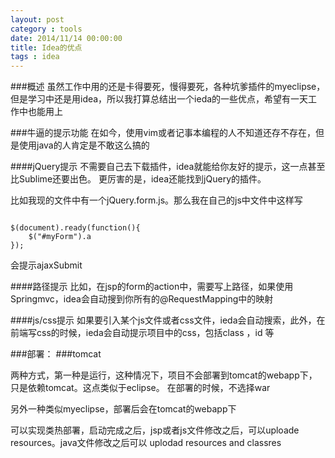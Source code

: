 ```yaml
---
layout: post
category : tools
date: 2014/11/14 00:00:00 
title: Idea的优点
tags : idea
---
```


###概述
虽然工作中用的还是卡得要死，慢得要死，各种坑爹插件的myeclipse，但是学习中还是用idea，所以我打算总结出一个ieda的一些优点，希望有一天工作中也能用上

###牛逼的提示功能
在如今，使用vim或者记事本编程的人不知道还存不存在，但是使用java的人肯定是不敢这么搞的

####jQuery提示
不需要自己去下载插件，idea就能给你友好的提示，这一点甚至比Sublime还要出色。
更厉害的是，idea还能找到jQuery的插件。

比如我现的文件中有一个jQuery.form.js。那么我在自己的js中文件中这样写

```

$(document).ready(function(){
    $("#myForm").a
});

```

会提示ajaxSubmit


####路径提示
比如，在jsp的form的action中，需要写上路径，如果使用Springmvc，idea会自动搜到你所有的@RequestMapping中的映射


####js/css提示
如果要引入某个js文件或者css文件，ieda会自动搜索，此外，在前端写css的时候，ieda会自动提示项目中的css，包括class  ，id 等



###部署：
###tomcat

两种方式，第一种是运行，这种情况下，项目不会部署到tomcat的webapp下，只是依赖tomcat。这点类似于eclipse。  在部署的时候，不选择war

另外一种类似myeclipse，部署后会在tomcat的webapp下

可以实现类热部署，启动完成之后，jsp或者js文件修改之后，可以uploade resources。java文件修改之后可以 uplodad resources and classres






